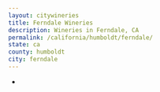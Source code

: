 ```yaml
---
layout: citywineries
title: Ferndale Wineries
description: Wineries in Ferndale, CA
permalink: /california/humboldt/ferndale/
state: ca
county: humboldt
city: ferndale
---
```

-
